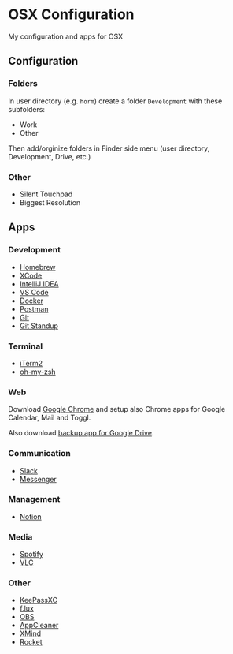 # OSX Configuration
My configuration and apps for OSX

## Configuration

### Folders

In user directory (e.g. `horm`) create a folder `Development` with these subfolders: 

- Work
- Other

Then add/orginize folders in Finder side menu (user directory, Development, Drive, etc.)

### Other

- Silent Touchpad
- Biggest Resolution

## Apps

### Development

- [Homebrew](https://brew.sh/)
- [XCode](https://apps.apple.com/us/app/xcode/id497799835?mt=12)
- [IntelliJ IDEA](https://www.jetbrains.com/idea/)
- [VS Code](https://code.visualstudio.com/)
- [Docker](https://hub.docker.com/editions/community/docker-ce-desktop-mac)
- [Postman](https://www.getpostman.com/downloads/)
- [Git](https://git-scm.com/download/mac)
- [Git Standup](https://github.com/kamranahmedse/git-standup)

### Terminal

- [iTerm2](https://www.iterm2.com)
- [oh-my-zsh](https://github.com/robbyrussell/oh-my-zsh)

### Web

Download [Google Chrome](https://www.google.com/intl/cs/chrome/) and setup also Chrome apps for Google Calendar, Mail and Toggl. 

Also download [backup app for Google Drive](https://www.google.com/intl/cs_ALL/drive/download/). 

### Communication

- [Slack](https://apps.apple.com/app/slack/id803453959?ls=1&mt=12)
- [Messenger](https://apps.apple.com/us/app/messenger/id1480068668?mt=12)

### Management

- [Notion](https://www.notion.so/desktop)

### Media

- [Spotify](https://www.spotify.com/cz/download/mac/)
- [VLC](http://www.videolan.org/vlc/)

### Other

- [KeePassXC](https://keepassxc.org/)
- [f.lux](https://justgetflux.com/)
- [OBS](https://obsproject.com/)
- [AppCleaner](https://freemacsoft.net/appcleaner/)
- [XMind](https://apps.apple.com/app/id1327661892)
- [Rocket](https://matthewpalmer.net/rocket/)

